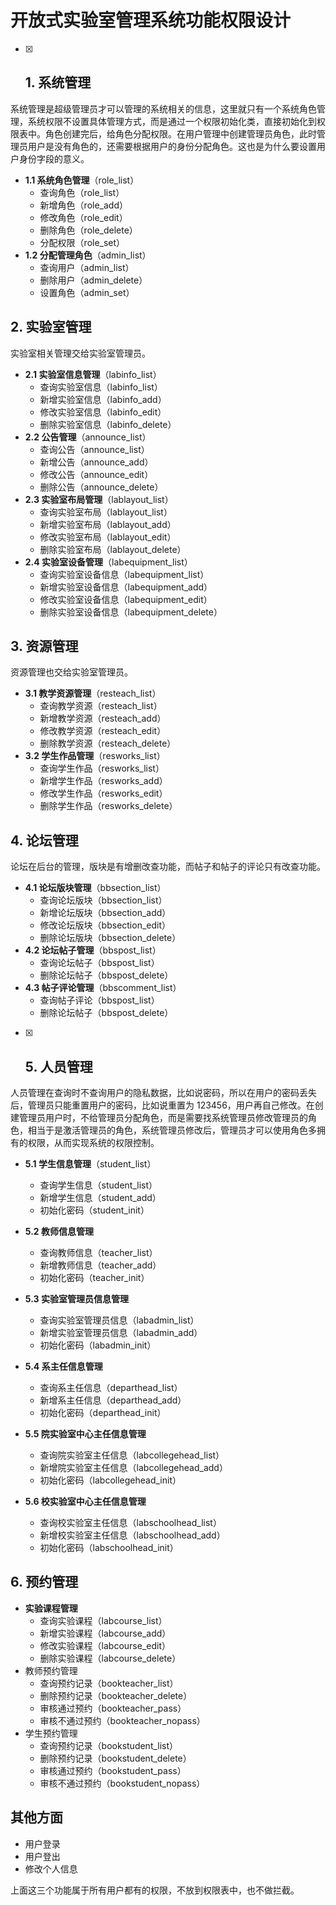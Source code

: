 # 开放式实验室管理系统功能权限设计

- [x] ## 1. 系统管理

系统管理是超级管理员才可以管理的系统相关的信息，这里就只有一个系统角色管理，系统权限不设置具体管理方式，而是通过一个权限初始化类，直接初始化到权限表中。角色创建完后，给角色分配权限。在用户管理中创建管理员角色，此时管理员用户是没有角色的，还需要根据用户的身份分配角色。这也是为什么要设置用户身份字段的意义。

- **1.1 系统角色管理**（role_list）
  - 查询角色（role_list）
  - 新增角色（role_add）
  - 修改角色（role_edit）
  - 删除角色（role_delete）
  - 分配权限（role_set）
- **1.2 分配管理角色**（admin_list）
  - 查询用户（admin_list）
  - 删除用户（admin_delete）
  - 设置角色（admin_set）

## 2. 实验室管理

实验室相关管理交给实验室管理员。

- **2.1 实验室信息管理**（labinfo_list）
  - 查询实验室信息（labinfo_list）
  - 新增实验室信息（labinfo_add）
  - 修改实验室信息（labinfo_edit）
  - 删除实验室信息（labinfo_delete）
- **2.2 公告管理**（announce_list）
  - 查询公告（announce_list）
  - 新增公告（announce_add）
  - 修改公告（announce_edit）
  - 删除公告（announce_delete）
- **2.3 实验室布局管理**（lablayout_list）
  - 查询实验室布局（lablayout_list）
  - 新增实验室布局（lablayout_add）
  - 修改实验室布局（lablayout_edit）
  - 删除实验室布局（lablayout_delete）
- **2.4 实验室设备管理**（labequipment_list）
  - 查询实验室设备信息（labequipment_list）
  - 新增实验室设备信息（labequipment_add）
  - 修改实验室设备信息（labequipment_edit）
  - 删除实验室设备信息（labequipment_delete）

## 3. 资源管理 

资源管理也交给实验室管理员。

- **3.1 教学资源管理**（resteach_list）
  - 查询教学资源（resteach_list）
  - 新增教学资源（resteach_add）
  - 修改教学资源（resteach_edit）
  - 删除教学资源（resteach_delete）
- **3.2 学生作品管理**（resworks_list）
  - 查询学生作品（resworks_list）
  - 新增学生作品（resworks_add）
  - 修改学生作品（resworks_edit）
  - 删除学生作品（resworks_delete）

## 4. 论坛管理

论坛在后台的管理，版块是有增删改查功能，而帖子和帖子的评论只有改查功能。

- **4.1 论坛版块管理**（bbsection_list）
  - 查询论坛版块（bbsection_list）
  - 新增论坛版块（bbsection_add）
  - 修改论坛版块（bbsection_edit）
  - 删除论坛版块（bbsection_delete）
- **4.2 论坛帖子管理**（bbspost_list）
  - 查询论坛帖子（bbspost_list）
  - 删除论坛帖子（bbspost_delete）
- **4.3 帖子评论管理**（bbscomment_list）
  - 查询帖子评论（bbspost_list）
  - 删除论坛帖子（bbspost_delete）

- [x] ## 5. 人员管理

人员管理在查询时不查询用户的隐私数据，比如说密码，所以在用户的密码丢失后，管理员只能重置用户的密码，比如说重置为 123456，用户再自己修改。在创建管理员用户时，不给管理员分配角色，而是需要找系统管理员修改管理员的角色，相当于是激活管理员的角色，系统管理员修改后，管理员才可以使用角色多拥有的权限，从而实现系统的权限控制。

- **5.1 学生信息管理**（student_list）

  - 查询学生信息（student_list）
  - 新增学生信息（student_add）
  - 初始化密码（student_init）
- **5.2 教师信息管理**
  - 查询教师信息（teacher_list）
  - 新增教师信息（teacher_add）
  - 初始化密码（teacher_init） 
- **5.3 实验室管理员信息管理**
  - 查询实验室管理员信息（labadmin_list）
  - 新增实验室管理员信息（labadmin_add）
  - 初始化密码（labadmin_init）
- **5.4 系主任信息管理**
  - 查询系主任信息（departhead_list）
  - 新增系主任信息（departhead_add）
  - 初始化密码（departhead_init）
- **5.5 院实验室中心主任信息管理**
  - 查询院实验室主任信息（labcollegehead_list）
  - 新增院实验室主任信息（labcollegehead_add）
  - 初始化密码（labcollegehead_init）
- **5.6 校实验室中心主任信息管理**
  - 查询校实验室主任信息（labschoolhead_list）
  - 新增校实验室主任信息（labschoolhead_add）
  - 初始化密码（labschoolhead_init）

## 6. 预约管理

- **实验课程管理**
  - 查询实验课程（labcourse_list）
  - 新增实验课程（labcourse_add）
  - 修改实验课程（labcourse_edit）
  - 删除实验课程（labcourse_delete）
- 教师预约管理
  - 查询预约记录（bookteacher_list）
  - 删除预约记录（bookteacher_delete）
  - 审核通过预约（bookteacher_pass）
  - 审核不通过预约（bookteacher_nopass）
- 学生预约管理
  - 查询预约记录（bookstudent_list）
  - 删除预约记录（bookstudent_delete）
  - 审核通过预约（bookstudent_pass）
  - 审核不通过预约（bookstudent_nopass）

## 其他方面

- 用户登录
- 用户登出
- 修改个人信息

上面这三个功能属于所有用户都有的权限，不放到权限表中，也不做拦截。

